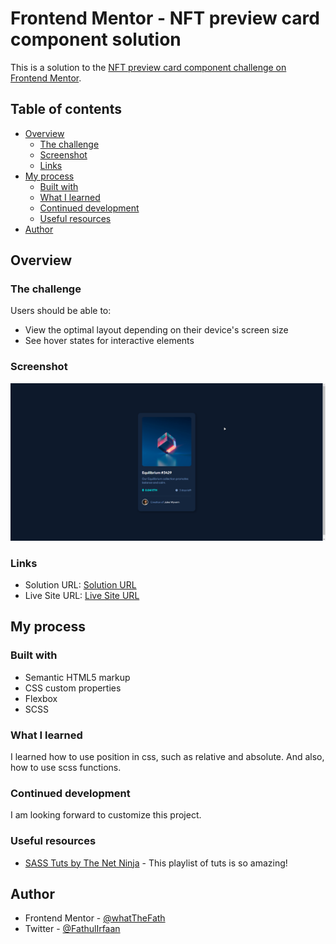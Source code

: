 # Frontend Mentor - NFT preview card component solution

This is a solution to the [NFT preview card component challenge on Frontend Mentor](https://www.frontendmentor.io/challenges/nft-preview-card-component-SbdUL_w0U).

## Table of contents

- [Overview](#overview)
  - [The challenge](#the-challenge)
  - [Screenshot](#screenshot)
  - [Links](#links)
- [My process](#my-process)
  - [Built with](#built-with)
  - [What I learned](#what-i-learned)
  - [Continued development](#continued-development)
  - [Useful resources](#useful-resources)
- [Author](#author)

## Overview

### The challenge

Users should be able to:

- View the optimal layout depending on their device's screen size
- See hover states for interactive elements

### Screenshot

![](./screenshot/screenshot.png)

### Links

- Solution URL: [Solution URL](https://github.com/whatTheFath/nft-preview-card-component-frontend-mentor)
- Live Site URL: [Live Site URL](https://whatthefath.github.io/nft-preview-card-component-frontend-mentor/)

## My process

### Built with

- Semantic HTML5 markup
- CSS custom properties
- Flexbox
- SCSS

### What I learned

I learned how to use position in css, such as relative and absolute. And also, how to use scss functions.

### Continued development

I am looking forward to customize this project.

### Useful resources

- [SASS Tuts by The Net Ninja](https://www.youtube.com/playlist?list=PL4cUxeGkcC9jxJX7vojNVK-o8ubDZEcNb) - This playlist of tuts is so amazing!

## Author

- Frontend Mentor - [@whatTheFath](https://www.frontendmentor.io/profile/whatTheFath)
- Twitter - [@FathulIrfaan](https://www.twitter.com/FathulIrfaan)
